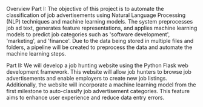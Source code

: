 Overview
Part I: The objective of this project is to automate the classification of job advertisements using Natural Language Processing (NLP) techniques and machine learning models. The system preprocesses job ad text, generates feature representations, and applies machine learning models to predict job categories such as 'software development', 'marketing', and 'finance'. Due to the data being stored in multiple files and folders, a pipeline will be created to preprocess the data and automate the machine learning steps.

Part II: We will develop a job hunting website using the Python Flask web development framework. This website will allow job hunters to browse job advertisements and enable employers to create new job listings. Additionally, the website will incorporate a machine learning model from the first milestone to auto-classify job advertisement categories. This feature aims to enhance user experience and reduce data entry errors.
